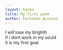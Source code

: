 ```yaml
---
layout: haiku
title: My firts poem
author: Fernando ALvarez
---
```


I will lose my brighth<br>
if i dont work in my sould<br>
it is my first goal<br>